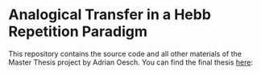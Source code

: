 # Analogical Transfer in a Hebb Repetition Paradigm

This repository contains the source code and all other materials of the Master Thesis project by Adrian Oesch. You can find the final thesis [here](/tex/MasterThesis_AdrianOesch_09724063.pdf):
